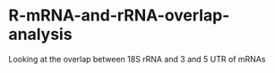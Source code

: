 # R-mRNA-and-rRNA-overlap-analysis

Looking at the overlap between 18S rRNA and 3 and 5 UTR of mRNAs
